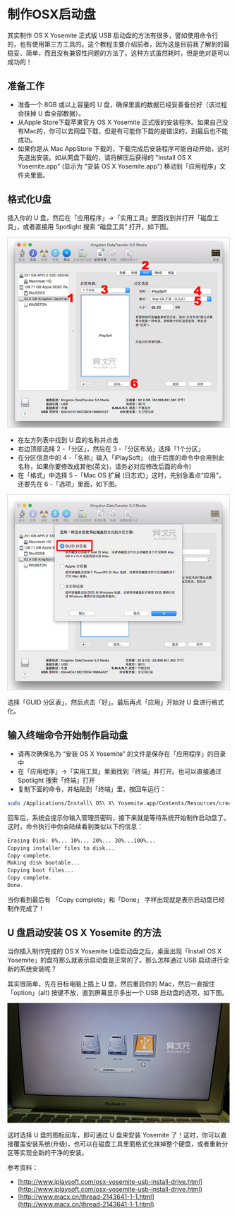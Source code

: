# 制作OSX启动盘

其实制作 OS X Yosemite 正式版 USB 启动盘的方法有很多，譬如使用命令行的，也有使用第三方工具的。这个教程主要介绍前者，因为这是目前我了解到的最稳妥、简单，而且没有兼容性问题的方法了。这种方式虽然耗时，但是绝对是可以成功的！

## 准备工作

- 准备一个 8GB 或以上容量的 U 盘，确保里面的数据已经妥善备份好（该过程会抹掉 U 盘全部数据）。
- 从Apple Store下载苹果官方 OS X Yosemite 正式版的安装程序。如果自己没有Mac的，你可以去网盘下载，但是有可能你下载的是错误的，到最后也不能成功。
- 如果你是从 Mac AppStore 下载的，下载完成后安装程序可能自动开始，这时先退出安装。如从网盘下载的，请将解压后获得的 "Install OS X Yosemite.app" (显示为 "安装 OS X Yosemite.app") 移动到「应用程序」文件夹里面。

## 格式化U盘

插入你的 U 盘，然后在「应用程序」->「实用工具」里面找到并打开「磁盘工具」，或者直接用 Spotlight 搜索 “磁盘工具” 打开，如下图。

![](../image/note/format-usb.jpg)

- 在左方列表中找到 U 盘的名称并点击
- 右边顶部选择 2 -「分区」，然后在 3 -「分区布局」选择「1个分区」
- 在分区信息中的 4 -「名称」输入「iPlaySoft」 (由于后面的命令中会用到此名称，如果你要修改成其他(英文)，请务必对应修改后面的命令)
- 在「格式」中选择 5 -「Mac OS 扩展 (日志式)」这时，先别急着点“应用”，还要先在 6 -「选项」里面，如下图。

![](../image/note/guid.jpg)

选择「GUID 分区表」，然后点击「好」。最后再点「应用」开始对 U 盘进行格式化。

## 输入终端命令开始制作启动盘

- 请再次确保名为 “安装 OS X Yosemite” 的文件是保存在「应用程序」的目录中
- 在「应用程序」->「实用工具」里面找到「终端」并打开。也可以直接通过 Spotlight 搜索「终端」打开
- 复制下面的命令，并粘贴到「终端」里，按回车运行：

```bash
sudo /Applications/Install\ OS\ X\ Yosemite.app/Contents/Resources/createinstallmedia --volume /Volumes/iPlaySoft --applicationpath /Applications/Install\ OS\ X\ Yosemite.app --nointeraction
```

回车后，系统会提示你输入管理员密码，接下来就是等待系统开始制作启动盘了。这时，命令执行中你会陆续看到类似以下的信息：

```bash
Erasing Disk: 0%... 10%... 20%... 30%...100%...
Copying installer files to disk...
Copy complete.
Making disk bootable...
Copying boot files...
Copy complete.
Done.
```

当你看到最后有 「Copy complete」和「Done」 字样出现就是表示启动盘已经制作完成了！

## U 盘启动安装 OS X Yosemite 的方法

当你插入制作完成的 OS X Yosemite U盘启动盘之后，桌面出现「Install OS X Yosemite」的盘符那么就表示启动盘是正常的了。那么怎样通过 USB 启动进行全新的系统安装呢？

其实很简单，先在目标电脑上插上 U 盘，然后重启你的 Mac，然后一直按住「option」(alt) 按键不放，直到屏幕显示多出一个 USB 启动盘的选项，如下图。

![](../image/note/yosemite-usb-boot.jpg)

这时选择 U 盘的图标回车，即可通过 U 盘来安装 Yosemite 了！这时，你可以直接覆盖安装系统(升级)，也可以在磁盘工具里面格式化抹掉整个硬盘，或者重新分区等实现全新的干净的安装。


参考资料：

- [http://www.iplaysoft.com/osx-yosemite-usb-install-drive.html](http://www.iplaysoft.com/osx-yosemite-usb-install-drive.html)
- [http://www.macx.cn/thread-2143641-1-1.html](http://www.macx.cn/thread-2143641-1-1.html)